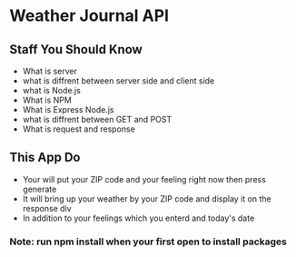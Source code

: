 # Weather Journal API

## Staff You Should Know

- What is server
- what is diffrent between server side and client side
- what is Node.js
- What is NPM
- What is Express Node.js
- what is diffrent between GET and POST
- What is request and response

## This App Do

- Your will put your ZIP code and your feeling right now then press generate
- It will bring up your weather by your ZIP code and display it on the response div
- In addition to your feelings which you enterd and today's date

### Note: run npm install when your first open to install packages
